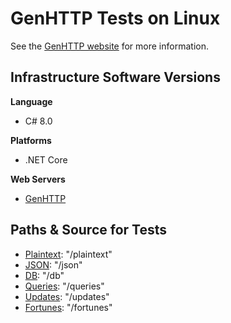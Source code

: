 # GenHTTP Tests on Linux

See the [GenHTTP website](https://genhttp.org) for more information.

## Infrastructure Software Versions

**Language**

* C# 8.0

**Platforms**

* .NET Core

**Web Servers**

* [GenHTTP](https://github.com/Kaliumhexacyanoferrat/GenHTTP)

## Paths & Source for Tests

* [Plaintext](Benchmarks/Program.cs): "/plaintext"
* [JSON](Benchmarks/Tests/JsonResource.cs): "/json"
* [DB](Benchmarks/Tests/DbResource.cs): "/db"
* [Queries](Benchmarks/Tests/QueryResource.cs): "/queries"
* [Updates](Benchmarks/Tests/UpdateResource.cs): "/updates"
* [Fortunes](Benchmarks/Tests/FortuneHandler.cs): "/fortunes"
